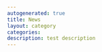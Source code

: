 ```yaml
---
autogenerated: true
title: News
layout: category
categories: 
description: test description
---
```


